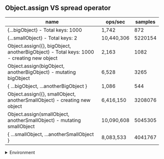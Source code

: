 ## Object.assign VS spread operator

|name|ops/sec|samples|
|-|-|-|
|{...bigObject} - Total keys: 1000|1,742|872|
|{...smallObject} - Total keys: 2|10,440,306|5220154|
|Object.assign({}, bigObject, anotherBigObject) - Total keys: 1000 - creating new object|2,163|1082|
|Object.assign(bigObject, anotherBigObject) - mutating bigObject|6,528|3265|
|{ ...bigObject, ...anotherBigObject }|1,086|544|
|Object.assign({}, smallObject, anotherSmallObject) - creating new object|6,416,150|3208076|
|Object.assign(smallObject, anotherSmallObject) - mutating smallObject|10,090,608|5045305|
|{ ...smallObject, ...anotherSmallObject }|8,083,533|4041767|


<details>
<summary>Environment</summary>

* __Machine:__ linux x64 | 4 vCPUs | 7.6GB Mem
* __Run:__ Wed Sep 25 2024 23:09:52 GMT+0000 (Coordinated Universal Time)
</details>

<!--
{"environment":{"platform":"linux","arch":"x64","cpus":4,"totalMemory":7.597896575927734},"benchmarks":[{"name":"{...bigObject} - Total keys: 1000","opsSec":1742.9110257053578,"samples":872},{"name":"{...smallObject} - Total keys: 2","opsSec":10440306.413103614,"samples":5220154},{"name":"Object.assign({}, bigObject, anotherBigObject) - Total keys: 1000 - creating new object","opsSec":2163.5931622684807,"samples":1082},{"name":"Object.assign(bigObject, anotherBigObject) - mutating bigObject","opsSec":6528.055044334565,"samples":3265},{"name":"{ ...bigObject, ...anotherBigObject }","opsSec":1086.6271161829716,"samples":544},{"name":"Object.assign({}, smallObject, anotherSmallObject) - creating new object","opsSec":6416150.216332232,"samples":3208076},{"name":"Object.assign(smallObject, anotherSmallObject) - mutating smallObject","opsSec":10090608.970742559,"samples":5045305},{"name":"{ ...smallObject, ...anotherSmallObject }","opsSec":8083533.6766268425,"samples":4041767}]}-->
